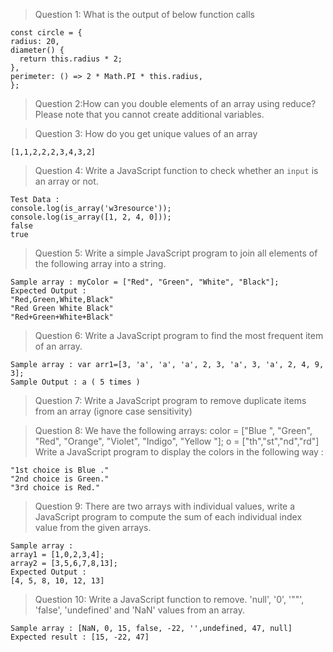 > Question 1: What is the output of below function calls
  ```
  const circle = {
  radius: 20,
  diameter() {
    return this.radius * 2;
  },
  perimeter: () => 2 * Math.PI * this.radius,
};
  ```
  
> Question 2:How can you double elements of an array using reduce? Please note that you cannot create additional variables.
 
> Question 3: How do you get unique values of an array
  ```
  [1,1,2,2,2,3,4,3,2]
  ```
  
> Question 4: Write a JavaScript function to check whether an `input` is an array or not.
```
Test Data :
console.log(is_array('w3resource'));
console.log(is_array([1, 2, 4, 0]));
false
true
```

> Question 5: Write a simple JavaScript program to join all elements of the following array into a string.
```
Sample array : myColor = ["Red", "Green", "White", "Black"];
Expected Output :
"Red,Green,White,Black"
"Red Green White Black"
"Red+Green+White+Black"
```

> Question 6: Write a JavaScript program to find the most frequent item of an array.
```
Sample array : var arr1=[3, 'a', 'a', 'a', 2, 3, 'a', 3, 'a', 2, 4, 9, 3];
Sample Output : a ( 5 times )
```

> Question 7: Write a JavaScript program to remove duplicate items from an array (ignore case sensitivity)

> Question 8:  We have the following arrays:
> color = ["Blue ", "Green", "Red", "Orange", "Violet", "Indigo", "Yellow "];
> o = ["th","st","nd","rd"]
> Write a JavaScript program to display the colors in the following way :
``` 
"1st choice is Blue ."
"2nd choice is Green."
"3rd choice is Red."
```

> Question 9: There are two arrays with individual values, write a JavaScript program to compute the sum of each individual index value from the given arrays.
```
Sample array :
array1 = [1,0,2,3,4];
array2 = [3,5,6,7,8,13];
Expected Output :
[4, 5, 8, 10, 12, 13]
```

> Question 10: Write a JavaScript function to remove. 'null', '0', '""', 'false', 'undefined' and 'NaN' values from an array.
```
Sample array : [NaN, 0, 15, false, -22, '',undefined, 47, null]
Expected result : [15, -22, 47]
```

